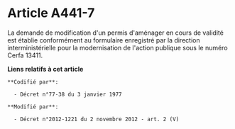 # Article A441-7

La demande de modification d'un permis d'aménager en cours de validité est établie conformément au formulaire enregistré par
la direction interministérielle pour la modernisation de l'action publique sous le numéro Cerfa 13411.

**Liens relatifs à cet article**

	**Codifié par**:

	  - Décret n°77-38 du 3 janvier 1977

	**Modifié par**:

	  - Décret n°2012-1221 du 2 novembre 2012 - art. 2 (V)
